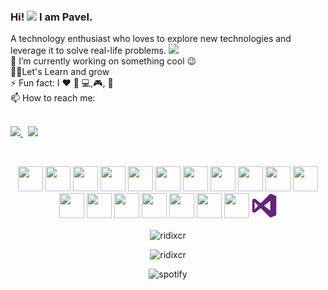 ### Hi! <a href="#"><img src="https://media.giphy.com/media/hvRJCLFzcasrR4ia7z/giphy.gif" width="25px"></a> I am Pavel.

A technology enthusiast who loves to explore new technologies and leverage it to solve real-life problems. <a href="#"><img src="https://media.giphy.com/media/Kfl09udXYhbjajJwEt/giphy.gif" width="30"></a>
<br />
 🔭 I’m currently working on something cool :wink: <br />
 👨‍💻Let's Learn and grow <br /> 
 ⚡ Fun fact: I :heart:  :dash: :computer:,:video_game:, :turtle:<br /> 
 📫 How to reach me: <br />
 <br />
 <p>
  <a href="https://www.linkedin.com/in/ridixcr/">
    <img src="https://img.shields.io/badge/_-ridixcr-blue?style=flat&logo=linkedin">
  </a> &nbsp; 
  <a href="https://twitter.com/ridixcr">
    <img src="https://img.shields.io/badge/_-ridixcr-blue?style=flat&logo=twitter">
  </a> 
</p>

 <br />
<p align="center">
<img src="https://wac-cdn.atlassian.com/assets/img/favicons/bitbucket/apple-touch-icon.png" alt="" width="40" height="40"/>
<img src="https://git-scm.com/images/logos/logomark-orange@2x.png" alt="" width="40" height="40"/>
<img src="https://vectorified.com/images/agile-icon-29.png" alt="" width="40" height="40"/>
<img src="https://devicons.github.io/devicon/devicon.git/icons/amazonwebservices/amazonwebservices-original.svg" alt="" width="40" height="40"/>
<img src="https://azure.github.io/azure-sdk/images/azure-icon.png" alt="" width="40" height="40"/>
<img src="https://devicons.github.io/devicon/devicon.git/icons/docker/docker-original.svg" alt="" width="40" height="40"/>
<img src="https://avatars3.githubusercontent.com/u/13629408?s=200&v=4" alt="" width="40" height="40"/>
<img src="https://devicons.github.io/devicon/devicon.git/icons/linux/linux-plain.svg" alt="" width="40" height="40"/>
<img src="https://devicons.github.io/devicon/devicon.git/icons/java/java-original.svg" alt="" width="40" height="40"/>
<img src="https://devicons.github.io/devicon/devicon.git/icons/nodejs/nodejs-original.svg" alt="" width="40" height="40"/>
<img src="https://devicons.github.io/devicon/devicon.git/icons/php/php-original.svg" alt="" width="40" height="40"/>
<img src="https://devicons.github.io/devicon/devicon.git/icons/gradle/gradle-plain.svg" alt="" width="40" height="40"/>
<img src="https://raw.githubusercontent.com/coderjojo/coderjojo/master/img/intellig.png" alt="" width="40" height="40"/>
<img src="https://devicons.github.io/devicon/devicon.git/icons/typescript/typescript-original.svg" alt="" width="40" height="40"/>
<img src="https://devicons.github.io/devicon/devicon.git/icons/angularjs/angularjs-original.svg" alt="" width="40" height="40"/>
<img src="https://devicons.github.io/devicon/devicon.git/icons/css3/css3-original-wordmark.svg" alt="" width="40" height="40"/>
<img src="https://devicons.github.io/devicon/devicon.git/icons/html5/html5-original-wordmark.svg" alt="" width="40" height="40"/>
<img src="https://devicons.github.io/devicon/devicon.git/icons/npm/npm-original-wordmark.svg" alt="" width="40" height="40"/>
<img src="https://raw.githubusercontent.com/devicons/devicon/master/icons/visualstudio/visualstudio-plain.svg" alt="" width="40" height="40"/>
 </p>
<div align="center">
<img align="center" src="https://github-readme-stats.vercel.app/api?username=ridixcr&show_icons=true&hide_title=true&hide_border=true&count_private=true&hide=contribs" alt="ridixcr" />
</div>
<p align="center"> <img src="https://komarev.com/ghpvc/?username=ridixcr" alt="ridixcr"/></p>
<p align="center">
<img alt="spotify" width="235px" src="https://spotify-github-profile.vercel.app/api/view?uid=2144hyisuqhgpjtjhtzu3iyva&cover_image=true&theme=novatorem" />
</p>